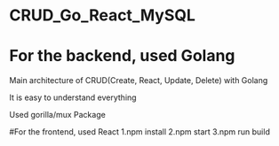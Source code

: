 # CRUD_Go_React_MySQL

# For the backend, used Golang
Main architecture of CRUD(Create, React, Update, Delete) with Golang

It is easy to understand everything

Used gorilla/mux Package

#For the frontend, used React
1.npm install
2.npm start
3.npm run build
